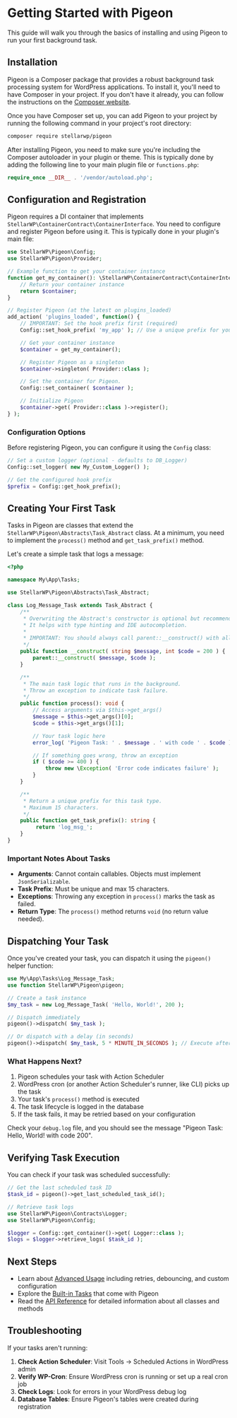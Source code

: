 # Getting Started with Pigeon

This guide will walk you through the basics of installing and using Pigeon to run your first background task.

## Installation

Pigeon is a Composer package that provides a robust background task processing system for WordPress applications. To install it, you'll need to have Composer in your project. If you don't have it already, you can follow the instructions on the [Composer website](https://getcomposer.org/).

Once you have Composer set up, you can add Pigeon to your project by running the following command in your project's root directory:

```bash
composer require stellarwp/pigeon
```

After installing Pigeon, you need to make sure you're including the Composer autoloader in your plugin or theme. This is typically done by adding the following line to your main plugin file or `functions.php`:

```php
require_once __DIR__ . '/vendor/autoload.php';
```

## Configuration and Registration

Pigeon requires a DI container that implements `StellarWP\ContainerContract\ContainerInterface`. You need to configure and register Pigeon before using it. This is typically done in your plugin's main file:

```php
use StellarWP\Pigeon\Config;
use StellarWP\Pigeon\Provider;

// Example function to get your container instance
function get_my_container(): \StellarWP\ContainerContract\ContainerInterface {
    // Return your container instance
    return $container;
}

// Register Pigeon (at the latest on plugins_loaded)
add_action( 'plugins_loaded', function() {
    // IMPORTANT: Set the hook prefix first (required)
    Config::set_hook_prefix( 'my_app' ); // Use a unique prefix for your application

    // Get your container instance
    $container = get_my_container();

    // Register Pigeon as a singleton
    $container->singleton( Provider::class );

    // Set the container for Pigeon.
    Config::set_container( $container );

    // Initialize Pigeon
    $container->get( Provider::class )->register();
} );
```

### Configuration Options

Before registering Pigeon, you can configure it using the `Config` class:

```php
// Set a custom logger (optional - defaults to DB_Logger)
Config::set_logger( new My_Custom_Logger() );

// Get the configured hook prefix
$prefix = Config::get_hook_prefix();
```

## Creating Your First Task

Tasks in Pigeon are classes that extend the `StellarWP\Pigeon\Abstracts\Task_Abstract` class. At a minimum, you need to implement the `process()` method and `get_task_prefix()` method.

Let's create a simple task that logs a message:

```php
<?php

namespace My\App\Tasks;

use StellarWP\Pigeon\Abstracts\Task_Abstract;

class Log_Message_Task extends Task_Abstract {
    /**
     * Overwriting the Abstract's constructor is optional but recommended.
     * It helps with type hinting and IDE autocompletion.
     *
     * IMPORTANT: You should always call parent::__construct() with all arguments.
     */
    public function __construct( string $message, int $code = 200 ) {
        parent::__construct( $message, $code );
    }

    /**
     * The main task logic that runs in the background.
     * Throw an exception to indicate task failure.
     */
    public function process(): void {
        // Access arguments via $this->get_args()
        $message = $this->get_args()[0];
        $code = $this->get_args()[1];

        // Your task logic here
        error_log( 'Pigeon Task: ' . $message . ' with code ' . $code );

        // If something goes wrong, throw an exception
        if ( $code >= 400 ) {
            throw new \Exception( 'Error code indicates failure' );
        }
    }

    /**
     * Return a unique prefix for this task type.
     * Maximum 15 characters.
     */
    public function get_task_prefix(): string {
         return 'log_msg_';
    }
}
```

### Important Notes About Tasks

- **Arguments**: Cannot contain callables. Objects must implement `JsonSerializable`.
- **Task Prefix**: Must be unique and max 15 characters.
- **Exceptions**: Throwing any exception in `process()` marks the task as failed.
- **Return Type**: The `process()` method returns `void` (no return value needed).

## Dispatching Your Task

Once you've created your task, you can dispatch it using the `pigeon()` helper function:

```php
use My\App\Tasks\Log_Message_Task;
use function StellarWP\Pigeon\pigeon;

// Create a task instance
$my_task = new Log_Message_Task( 'Hello, World!', 200 );

// Dispatch immediately
pigeon()->dispatch( $my_task );

// Or dispatch with a delay (in seconds)
pigeon()->dispatch( $my_task, 5 * MINUTE_IN_SECONDS ); // Execute after 5 minutes
```

### What Happens Next?

1. Pigeon schedules your task with Action Scheduler
2. WordPress cron (or another Action Scheduler's runner, like CLI) picks up the task
3. Your task's `process()` method is executed
4. The task lifecycle is logged in the database
5. If the task fails, it may be retried based on your configuration

Check your `debug.log` file, and you should see the message "Pigeon Task: Hello, World! with code 200".

## Verifying Task Execution

You can check if your task was scheduled successfully:

```php
// Get the last scheduled task ID
$task_id = pigeon()->get_last_scheduled_task_id();

// Retrieve task logs
use StellarWP\Pigeon\Contracts\Logger;
use StellarWP\Pigeon\Config;

$logger = Config::get_container()->get( Logger::class );
$logs = $logger->retrieve_logs( $task_id );
```

## Next Steps

- Learn about [Advanced Usage](./advanced-usage.md) including retries, debouncing, and custom configuration
- Explore the [Built-in Tasks](./tasks.md) that come with Pigeon
- Read the [API Reference](./api-reference.md) for detailed information about all classes and methods

## Troubleshooting

If your tasks aren't running:

1. **Check Action Scheduler**: Visit Tools → Scheduled Actions in WordPress admin
2. **Verify WP-Cron**: Ensure WordPress cron is running or set up a real cron job
3. **Check Logs**: Look for errors in your WordPress debug log
4. **Database Tables**: Ensure Pigeon's tables were created during registration
